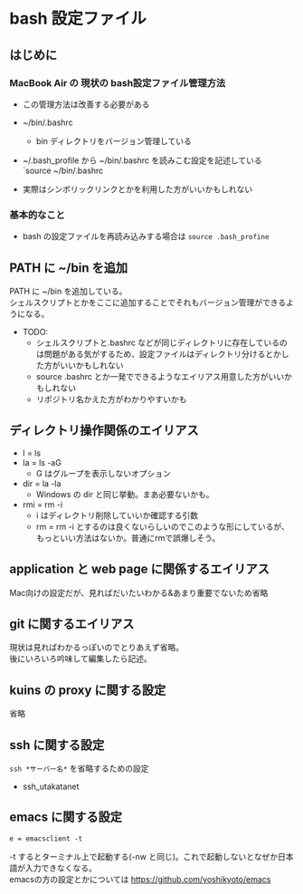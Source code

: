# bash 設定ファイル

## はじめに

### MacBook Air の 現状の bash設定ファイル管理方法

* この管理方法は改善する必要がある
* ~/bin/.bashrc 
  * bin ディレクトリをバージョン管理している
* ~/.bash_profile から ~/bin/.bashrc を読みこむ設定を記述している  
`source ~/bin/.bashrc

* 実際はシンボリックリンクとかを利用した方がいいかもしれない

### 基本的なこと

* bash の設定ファイルを再読み込みする場合は
`source .bash_profine`


## PATH に ~/bin を追加

PATH に ~/bin を追加している。  
シェルスクリプトとかをここに追加することでそれもバージョン管理ができるようになる。

* TODO:
  * シェルスクリプトと.bashrc などが同じディレクトリに存在しているのは問題がある気がするため、設定ファイルはディレクトリ分けるとかした方がいいかもしれない
  * source .bashrc とか一発でできるようなエイリアス用意した方がいいかもしれない
  * リポジトリ名かえた方がわかりやすいかも


## ディレクトリ操作関係のエイリアス

* l = ls
* la = ls -aG
  * G はグループを表示しないオプション
* dir = la -la
  * Windows の dir と同じ挙動。まあ必要ないかも。
* rmi = rm -i
  * i はディレクトリ削除していいか確認する引数
  * rm = rm -i とするのは良くないらしいのでこのような形にしているが、もっといい方法はないか。普通にrmで誤爆しそう。

## application と web page に関係するエイリアス

Mac向けの設定だが、見ればだいたいわかる&amp;あまり重要でないため省略

## git に関するエイリアス

現状は見ればわかるっぽいのでとりあえず省略。  
後にいろいろ吟味して編集したら記述。


## kuins の proxy に関する設定

省略


## ssh に関する設定

`ssh *サーバー名*` を省略するための設定

* ssh_utakatanet


## emacs に関する設定

`e = emacsclient -t`

-t するとターミナル上で起動する(-nw と同じ)。これで起動しないとなぜか日本語が入力できなくなる。  
emacsの方の設定とかについては <https://github.com/yoshikyoto/emacs>